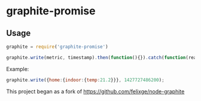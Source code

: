 # graphite-promise

## Usage

```js
graphite = require('graphite-promise')

graphite.write(metric, timestamp).then(function(){}).catch(function(reason){}).finally(function(){});

```
Example:

```js
graphite.write({home:{indoor:{temp:21.2}}}, 1427727486200);
```

This project began as a fork of https://github.com/felixge/node-graphite
